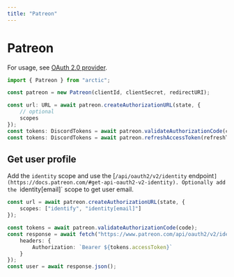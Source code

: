 ```yaml
---
title: "Patreon"
---
```


# Patreon

For usage, see [OAuth 2.0 provider](/guides/oauth2).

```ts
import { Patreon } from "arctic";

const patreon = new Patreon(clientId, clientSecret, redirectURI);
```

```ts
const url: URL = await patreon.createAuthorizationURL(state, {
	// optional
	scopes
});
const tokens: DiscordTokens = await patreon.validateAuthorizationCode(code);
const tokens: DiscordTokens = await patreon.refreshAccessToken(refreshToken);
```

## Get user profile

Add the `identity` scope and use the [`/api/oauth2/v2/identity` endpoint`](https://docs.patreon.com/#get-api-oauth2-v2-identity). Optionally add the `identity[email]` scope to get user email.

```ts
const url = await patreon.createAuthorizationURL(state, {
	scopes: ["identify", "identity[email]"]
});
```

```ts
const tokens = await patreon.validateAuthorizationCode(code);
const response = await fetch("https://www.patreon.com/api/oauth2/v2/identity", {
	headers: {
		Authorization: `Bearer ${tokens.accessToken}`
	}
});
const user = await response.json();
```
